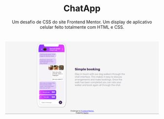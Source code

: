 <h1 align="center">ChatApp</h1>
<p align="center">Um desafio de CSS do site Frontend Mentor. Um display de aplicativo celular feito totalmente com HTML e CSS.</p>
<h1 align="center"><img src="desktop.png" /></h1>